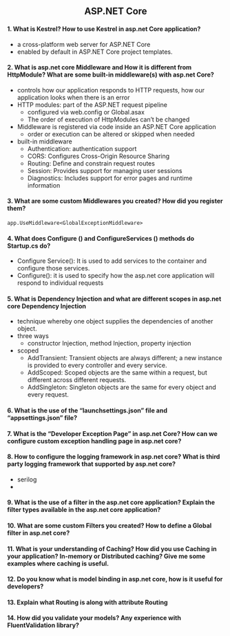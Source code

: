 
<h2 align="center">ASP.NET Core</h2>

#### 1. What is Kestrel? How to use Kestrel in asp.net Core application?
- a cross-platform web server for ASP.NET Core
- enabled by default in ASP.NET Core project templates.

#### 2. What is asp.net core Middleware and How it is different from HttpModule? What are some built-in middleware(s) with asp.net Core?
- controls how our application responds to HTTP requests, how our application looks when there is an error
- HTTP modules: part of the ASP.NET request pipeline 
  - configured via web.config or Global.asax 
  - The order of execution of HttpModules can’t be changed
- Middleware is registered via code inside an ASP.NET Core application 
  - order or execution can be altered or skipped when needed
- built-in middleware
  - Authentication: authentication support
  - CORS: Configures Cross-Origin Resource Sharing
  - Routing: Define and constrain request routes
  - Session: Provides support for managing user sessions
  - Diagnostics: Includes support for error pages and runtime information


#### 3. What are some custom Middlewares you created? How did you register them?
```
app.UseMiddleware<GlobalExceptionMiddleware>
```


#### 4. What does Configure () and ConfigureServices () methods do Startup.cs do?
- Configure Service(): It is used to add services to the container and configure those services. 
- Configure(): it is used to specify how the asp.net core application will respond to individual requests
  
  

#### 5. What is Dependency Injection and what are different scopes in asp.net core Dependency Injection
  - technique whereby one object supplies the dependencies of another object.
  - three ways
      - constructor Injection, method Injection, property injection
  - scoped
      - AddTransient: Transient objects are always different; a new instance is provided to every controller and every service.
      - AddScoped: Scoped objects are the same within a request, but different across different requests.
      - AddSingleton: Singleton objects are the same for every object and every request.
       
          
#### 6. What is the use of the “launchsettings.json” file and “appsettings.json” file?


#### 7. What is the “Developer Exception Page” in asp.net Core? How can we configure custom exception handling page in asp.net core?
#### 8. How to configure the logging framework in asp.net core? What is third party logging framework that supported by asp.net core?
  - serilog
  - 
#### 9. What is the use of a filter in the asp.net core application? Explain the filter types available in the asp.net core application?
#### 10. What are some custom Filters you created? How to define a Global filter in asp.net core?
#### 11. What is your understanding of Caching? How did you use Caching in your application? In-memory or Distributed caching? Give me some examples where caching is useful.
#### 12. Do you know what is model binding in asp.net core, how is it useful for developers?
#### 13. Explain what Routing is along with attribute Routing
#### 14. How did you validate your models? Any experience with FluentValidation library?
